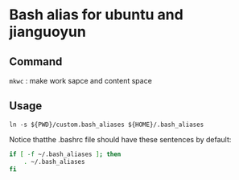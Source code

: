 # Bash alias for ubuntu and jianguoyun
## Command
`mkwc` : make work sapce and content space
## Usage
`ln -s ${PWD}/custom.bash_aliases ${HOME}/.bash_aliases`

Notice thatthe .bashrc file should have these sentences by default:
``` bash
if [ -f ~/.bash_aliases ]; then
    . ~/.bash_aliases
fi
```
